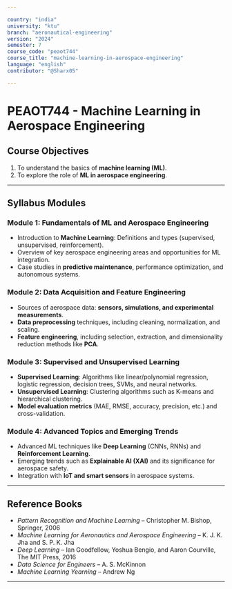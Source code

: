 ```yaml
---

country: "india"
university: "ktu"
branch: "aeronautical-engineering"
version: "2024"
semester: 7
course_code: "peaot744"
course_title: "machine-learning-in-aerospace-engineering"
language: "english"
contributor: "@Sharx05"

---
```


# PEAOT744 - Machine Learning in Aerospace Engineering

## Course Objectives

1.  To understand the basics of **machine learning (ML)**.
2.  To explore the role of **ML in aerospace engineering**.

---

## Syllabus Modules

### Module 1: Fundamentals of ML and Aerospace Engineering

-   Introduction to **Machine Learning**: Definitions and types (supervised, unsupervised, reinforcement).
-   Overview of key aerospace engineering areas and opportunities for ML integration.
-   Case studies in **predictive maintenance**, performance optimization, and autonomous systems.

### Module 2: Data Acquisition and Feature Engineering

-   Sources of aerospace data: **sensors, simulations, and experimental measurements**.
-   **Data preprocessing** techniques, including cleaning, normalization, and scaling.
-   **Feature engineering**, including selection, extraction, and dimensionality reduction methods like **PCA**.

### Module 3: Supervised and Unsupervised Learning

-   **Supervised Learning**: Algorithms like linear/polynomial regression, logistic regression, decision trees, SVMs, and neural networks.
-   **Unsupervised Learning**: Clustering algorithms such as K-means and hierarchical clustering.
-   **Model evaluation metrics** (MAE, RMSE, accuracy, precision, etc.) and cross-validation.

### Module 4: Advanced Topics and Emerging Trends

-   Advanced ML techniques like **Deep Learning** (CNNs, RNNs) and **Reinforcement Learning**.
-   Emerging trends such as **Explainable AI (XAI)** and its significance for aerospace safety.
-   Integration with **IoT and smart sensors** in aerospace systems.

---

## Reference Books

-   *Pattern Recognition and Machine Learning* – Christopher M. Bishop, Springer, 2006
-   *Machine Learning for Aeronautics and Aerospace Engineering* – K. J. K. Jha and S. P. K. Jha
-   *Deep Learning* – Ian Goodfellow, Yoshua Bengio, and Aaron Courville, The MIT Press, 2016
-   *Data Science for Engineers* – A. S. McKinnon
-   *Machine Learning Yearning* – Andrew Ng

---
